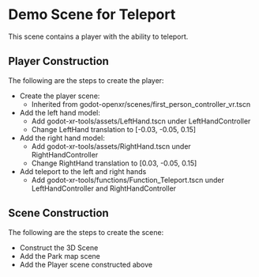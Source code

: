 # Demo Scene for Teleport
This scene contains a player with the ability to teleport.

## Player Construction
The following are the steps to create the player:
 - Create the player scene:
   - Inherited from godot-openxr/scenes/first_person_controller_vr.tscn
 - Add the left hand model:
   - Add godot-xr-tools/assets/LeftHand.tscn under LeftHandController
   - Change LeftHand translation to [-0.03, -0.05, 0.15]
 - Add the right hand model:
   - Add godot-xr-tools/assets/RightHand.tscn under RightHandController
   - Change RightHand translation to [0.03, -0.05, 0.15]
 - Add teleport to the left and right hands
   - Add godot-xr-tools/functions/Function_Teleport.tscn under LeftHandController and RightHandController

## Scene Construction
The following are the steps to create the scene:
 - Construct the 3D Scene
 - Add the Park map scene
 - Add the Player scene constructed above
